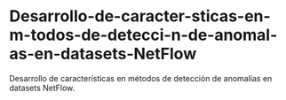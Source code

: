 # Desarrollo-de-caracter-sticas-en-m-todos-de-detecci-n-de-anomal-as-en-datasets-NetFlow
Desarrollo de características en métodos de detección de anomalías en datasets NetFlow.
